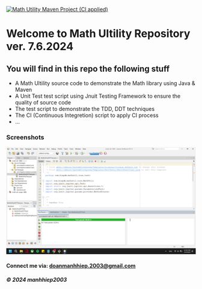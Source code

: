 [![Math Utility Maven Project (CI applied)](https://github.com/manhhiep2003/math-util-1808/actions/workflows/ci-script.yml/badge.svg)](https://github.com/manhhiep2003/math-util-1808/actions/workflows/ci-script.yml)

# Welcome to Math Ultility Repository ver. 7.6.2024

## You will find in this repo the following stuff

* A Math Ultility source code to demonstrate the Math library using Java & Maven
* A Unit Test test script using Jnuit Testing Framework to ensure the quality of source code
* The test script to demonstrate the TDD, DDT techniques
* The CI (Continuous Integretion) script to apply CI process
* ...

### Screenshots
![Source Code and Unit Test](https://github.com/manhhiep2003/math-util-1808/blob/main/screenshots/unittest.png)

#### Connect me via: doanmanhhiep.2003@gmail.com

##### &#169; 2024 manhhiep2003